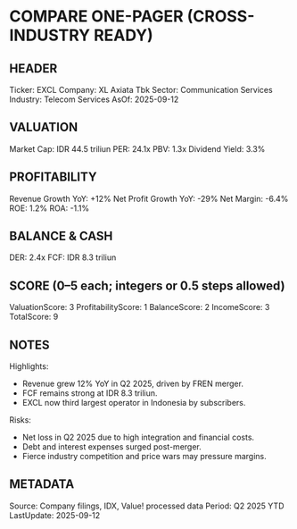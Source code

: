 # COMPARE ONE-PAGER (CROSS-INDUSTRY READY)

## HEADER
Ticker: EXCL
Company: XL Axiata Tbk
Sector: Communication Services
Industry: Telecom Services
AsOf: 2025-09-12

## VALUATION
Market Cap: IDR 44.5 triliun
PER: 24.1x
PBV: 1.3x
Dividend Yield: 3.3%

## PROFITABILITY
Revenue Growth YoY: +12%
Net Profit Growth YoY: -29%
Net Margin: -6.4%
ROE: 1.2%
ROA: -1.1%

## BALANCE & CASH
DER: 2.4x
FCF: IDR 8.3 triliun

## SCORE (0–5 each; integers or 0.5 steps allowed)
ValuationScore: 3
ProfitabilityScore: 1
BalanceScore: 2
IncomeScore: 3
TotalScore: 9

## NOTES
Highlights:
- Revenue grew 12% YoY in Q2 2025, driven by FREN merger.
- FCF remains strong at IDR 8.3 triliun.
- EXCL now third largest operator in Indonesia by subscribers.

Risks:
- Net loss in Q2 2025 due to high integration and financial costs.
- Debt and interest expenses surged post-merger.
- Fierce industry competition and price wars may pressure margins.

## METADATA
Source: Company filings, IDX, Value! processed data
Period: Q2 2025 YTD
LastUpdate: 2025-09-12